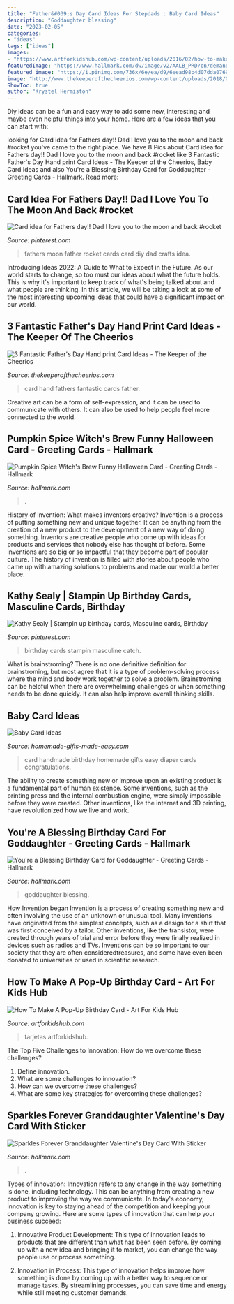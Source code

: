 ```yaml
---
title: "Father&#039;s Day Card Ideas For Stepdads : Baby Card Ideas"
description: "Goddaughter blessing"
date: "2023-02-05"
categories:
- "ideas"
tags: ["ideas"]
images:
- "https://www.artforkidshub.com/wp-content/uploads/2016/02/how-to-make-birthday-card-feature.jpg"
featuredImage: "https://www.hallmark.com/dw/image/v2/AALB_PRD/on/demandware.static/-/Sites-hallmark-master/default/dwddcdecf0/images/finished-goods/Blessing-Birthday-Card-Goddaughter_499FBD5187_03.jpg?sw=1920"
featured_image: "https://i.pinimg.com/736x/6e/ea/d9/6eead98b4d07dda07696138ef981fb9e.jpg"
image: "http://www.thekeeperofthecheerios.com/wp-content/uploads/2018/03/3-fantastic-fathers-day-cards.jpg"
ShowToc: true
author: "Krystel Hermiston"
---
```



Diy ideas can be a fun and easy way to add some new, interesting and maybe even helpful things into your home. Here are a few ideas that you can start with: 

	

		
looking for Card idea for Fathers day!! Dad I love you to the moon and back #rocket you've came to the right place. We have 8 Pics about Card idea for Fathers day!! Dad I love you to the moon and back #rocket like 3 Fantastic Father&#039;s Day Hand print Card Ideas - The Keeper of the Cheerios, Baby Card Ideas and also You&#039;re a Blessing Birthday Card for Goddaughter - Greeting Cards - Hallmark. Read more:
		
    
## Card Idea For Fathers Day!! Dad I Love You To The Moon And Back #rocket

<img loading=lazy src="https://i.pinimg.com/736x/6e/ea/d9/6eead98b4d07dda07696138ef981fb9e.jpg" onerror="this.onerror=null;this.src='https://tse4.mm.bing.net/th?id=OIP.mwzd9sVnSGhHIl29ES7iiAHaJ3&amp;pid=15.1';" alt="Card idea for Fathers day!! Dad I love you to the moon and back #rocket">

_Source: pinterest.com_

>fathers moon father rocket cards card diy dad crafts idea. 

	

Introducing Ideas 2022: A Guide to What to Expect in the Future. As our world starts to change, so too must our ideas about what the future holds. This is why it's important to keep track of what's being talked about and what people are thinking. In this article, we will be taking a look at some of the most interesting upcoming ideas that could have a significant impact on our world.

    
## 3 Fantastic Father&#039;s Day Hand Print Card Ideas - The Keeper Of The Cheerios

<img loading=lazy src="http://www.thekeeperofthecheerios.com/wp-content/uploads/2018/03/3-fantastic-fathers-day-cards.jpg" onerror="this.onerror=null;this.src='https://tse2.mm.bing.net/th?id=OIP.7wfjXfbBdJ7XXbO4E-WjyQHaJw&amp;pid=15.1';" alt="3 Fantastic Father&#039;s Day Hand print Card Ideas - The Keeper of the Cheerios">

_Source: thekeeperofthecheerios.com_

>card hand fathers fantastic cards father. 

	

Creative art can be a form of self-expression, and it can be used to communicate with others. It can also be used to help people feel more connected to the world.

    
## Pumpkin Spice Witch&#039;s Brew Funny Halloween Card - Greeting Cards - Hallmark

<img loading=lazy src="https://www.hallmark.com/dw/image/v2/AALB_PRD/on/demandware.static/-/Sites-hallmark-master/default/dw39d2d356/images/finished-goods/Pumpkin-Spice-Witchs-Brew-Funny-Halloween-Card-root-369ZH7003_PV.1.ZH7003.jpg_Source_Image.jpg" onerror="this.onerror=null;this.src='https://tse3.mm.bing.net/th?id=OIP.dm1tZ7zeM1qK8YFWqzwjBwHaKz&amp;pid=15.1';" alt="Pumpkin Spice Witch&#039;s Brew Funny Halloween Card - Greeting Cards - Hallmark">

_Source: hallmark.com_

>. 

	

History of invention: What makes inventors creative?
Invention is a process of putting something new and unique together. It can be anything from the creation of a new product to the development of a new way of doing something. Inventors are creative people who come up with ideas for products and services that nobody else has thought of before. Some inventions are so big or so impactful that they become part of popular culture. The history of invention is filled with stories about people who came up with amazing solutions to problems and made our world a better place.

    
## Kathy Sealy | Stampin Up Birthday Cards, Masculine Cards, Birthday

<img loading=lazy src="https://i.pinimg.com/736x/dd/54/5a/dd545a811155e71b84382fb4cc8bacc3.jpg" onerror="this.onerror=null;this.src='https://tse4.mm.bing.net/th?id=OIP.R_XJFSsxU2ZzmVQHJYEibwHaJ4&amp;pid=15.1';" alt="Kathy Sealy | Stampin up birthday cards, Masculine cards, Birthday">

_Source: pinterest.com_

>birthday cards stampin masculine catch. 

	

What is brainstroming?
There is no one definitive definition for brainstroming, but most agree that it is a type of problem-solving process where the mind and body work together to solve a problem. Brainstroming can be helpful when there are overwhelming challenges or when something needs to be done quickly. It can also help improve overall thinking skills.

    
## Baby Card Ideas

<img loading=lazy src="http://www.homemade-gifts-made-easy.com/image-files/baby-card-ideas-800x392.jpg" onerror="this.onerror=null;this.src='https://tse3.mm.bing.net/th?id=OIP._3eHuigAwVRBmK4JsPP7ZwHaDo&amp;pid=15.1';" alt="Baby Card Ideas">

_Source: homemade-gifts-made-easy.com_

>card handmade birthday homemade gifts easy diaper cards congratulations. 

	

The ability to create something new or improve upon an existing product is a fundamental part of human existence. Some inventions, such as the printing press and the internal combustion engine, were simply impossible before they were created. Other inventions, like the internet and 3D printing, have revolutionized how we live and work.

    
## You&#039;re A Blessing Birthday Card For Goddaughter - Greeting Cards - Hallmark

<img loading=lazy src="https://www.hallmark.com/dw/image/v2/AALB_PRD/on/demandware.static/-/Sites-hallmark-master/default/dwddcdecf0/images/finished-goods/Blessing-Birthday-Card-Goddaughter_499FBD5187_03.jpg?sw=1920" onerror="this.onerror=null;this.src='https://tse3.mm.bing.net/th?id=OIP.yKamCFf4q8sBIaG7CwjFOgHaHa&amp;pid=15.1';" alt="You&#039;re a Blessing Birthday Card for Goddaughter - Greeting Cards - Hallmark">

_Source: hallmark.com_

>goddaughter blessing. 

	

How Invention began
Invention is a process of creating something new and often involving the use of an unknown or unusual tool. Many inventions have originated from the simplest concepts, such as a design for a shirt that was first conceived by a tailor. Other inventions, like the transistor, were created through years of trial and error before they were finally realized in devices such as radios and TVs. Inventions can be so important to our society that they are often consideredtreasures, and some have even been donated to universities or used in scientific research.

    
## How To Make A Pop-Up Birthday Card - Art For Kids Hub

<img loading=lazy src="https://www.artforkidshub.com/wp-content/uploads/2016/02/how-to-make-birthday-card-feature.jpg" onerror="this.onerror=null;this.src='https://tse4.mm.bing.net/th?id=OIP.ulLBaU4WQ2H_R7ENEsyX6wHaE8&amp;pid=15.1';" alt="How To Make A Pop-Up Birthday Card - Art For Kids Hub">

_Source: artforkidshub.com_

>tarjetas artforkidshub. 

	

The Top Five Challenges to Innovation: How do we overcome these challenges?
1. Define innovation.
2. What are some challenges to innovation? 
3. How can we overcome these challenges? 
4. What are some key strategies for overcoming these challenges?

    
## Sparkles Forever Granddaughter Valentine&#039;s Day Card With Sticker

<img loading=lazy src="https://www.hallmark.com/dw/image/v2/AALB_PRD/on/demandware.static/-/Sites-hallmark-master/default/dwf1e6d1cb/images/finished-goods/products/499VEI1135/Granddaughter-Valentines-Day-Card-With-Sticker_499VEI1135_02.jpg?sw=1920" onerror="this.onerror=null;this.src='https://tse4.mm.bing.net/th?id=OIP.RJPOIqtXVo0kHNxuOMJ1twHaHa&amp;pid=15.1';" alt="Sparkles Forever Granddaughter Valentine&#039;s Day Card With Sticker">

_Source: hallmark.com_

>. 

	

Types of innovation:
Innovation refers to any change in the way something is done, including technology. This can be anything from creating a new product to improving the way we communicate. In today's economy, innovation is key to staying ahead of the competition and keeping your company growing. Here are some types of innovation that can help your business succeed:
1. Innovative Product Development: This type of innovation leads to products that are different than what has been seen before. By coming up with a new idea and bringing it to market, you can change the way people use or process something.

2. Innovation in Process: This type of innovation helps improve how something is done by coming up with a better way to sequence or manage tasks. By streamlining processes, you can save time and energy while still meeting customer demands.


